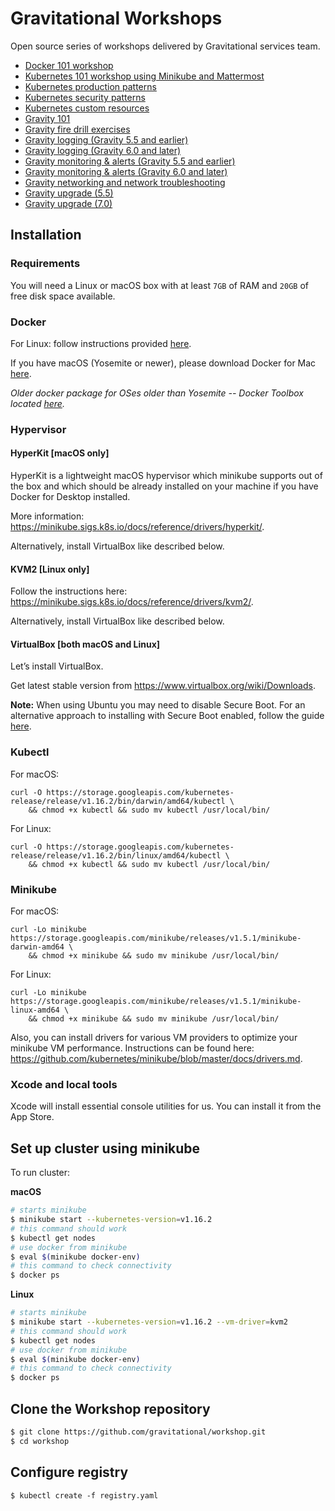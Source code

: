 # Gravitational Workshops

Open source series of workshops delivered by Gravitational services team.

* [Docker 101 workshop](docker.md)
* [Kubernetes 101 workshop using Minikube and Mattermost](k8s101.md)
* [Kubernetes production patterns](k8sprod.md)
* [Kubernetes security patterns](k8ssecurity.md)
* [Kubernetes custom resources](crd/crd.md)
* [Gravity 101](gravity101.md)
* [Gravity fire drill exercises](firedrills.md)
* [Gravity logging (Gravity 5.5 and earlier)](logging-5.x.md)
* [Gravity logging (Gravity 6.0 and later)](logging-6.x.md)
* [Gravity monitoring & alerts (Gravity 5.5 and earlier)](monitoring-5.x.md)
* [Gravity monitoring & alerts (Gravity 6.0 and later)](monitoring-6.x.md)
* [Gravity networking and network troubleshooting](gravity_networking.md)
* [Gravity upgrade (5.5)](upgrade-5.x.md)
* [Gravity upgrade (7.0)](gravity_upgrade.md)

## Installation

### Requirements

You will need a Linux or macOS box with at least `7GB` of RAM and `20GB` of free disk space available.

### Docker

For Linux: follow instructions provided [here](https://docs.docker.com/engine/installation/linux/).

If you have macOS (Yosemite or newer), please download Docker for Mac [here](https://download.docker.com/mac/stable/Docker.dmg).

*Older docker package for OSes older than Yosemite -- Docker Toolbox located [here](https://www.docker.com/products/docker-toolbox).*

### Hypervisor

#### HyperKit [macOS only]

HyperKit is a lightweight macOS hypervisor which minikube supports out of the box and which should be
already installed on your machine if you have Docker for Desktop installed.

More information: https://minikube.sigs.k8s.io/docs/reference/drivers/hyperkit/.

Alternatively, install VirtualBox like described below.

#### KVM2 [Linux only]

Follow the instructions here: https://minikube.sigs.k8s.io/docs/reference/drivers/kvm2/.

Alternatively, install VirtualBox like described below.

#### VirtualBox [both macOS and Linux]

Let’s install VirtualBox.

Get latest stable version from https://www.virtualbox.org/wiki/Downloads.

**Note:** When using Ubuntu you may need to disable Secure Boot. For an alternative approach to installing with Secure Boot enabled,
follow the guide [here](https://torstenwalter.de/virtualbox/ubuntu/2019/06/13/install-virtualbox-ubuntu-secure-boot.html).

### Kubectl

For macOS:

    curl -O https://storage.googleapis.com/kubernetes-release/release/v1.16.2/bin/darwin/amd64/kubectl \
        && chmod +x kubectl && sudo mv kubectl /usr/local/bin/

For Linux:

    curl -O https://storage.googleapis.com/kubernetes-release/release/v1.16.2/bin/linux/amd64/kubectl \
        && chmod +x kubectl && sudo mv kubectl /usr/local/bin/

### Minikube

For macOS:

    curl -Lo minikube https://storage.googleapis.com/minikube/releases/v1.5.1/minikube-darwin-amd64 \
        && chmod +x minikube && sudo mv minikube /usr/local/bin/

For Linux:

    curl -Lo minikube https://storage.googleapis.com/minikube/releases/v1.5.1/minikube-linux-amd64 \
        && chmod +x minikube && sudo mv minikube /usr/local/bin/

Also, you can install drivers for various VM providers to optimize your minikube VM performance.
Instructions can be found here: https://github.com/kubernetes/minikube/blob/master/docs/drivers.md.

### Xcode and local tools

Xcode will install essential console utilities for us. You can install it from the App Store.

## Set up cluster using minikube

To run cluster:

**macOS**

```bash
# starts minikube
$ minikube start --kubernetes-version=v1.16.2
# this command should work
$ kubectl get nodes
# use docker from minikube
$ eval $(minikube docker-env)
# this command to check connectivity
$ docker ps
```

**Linux**

```bash
# starts minikube
$ minikube start --kubernetes-version=v1.16.2 --vm-driver=kvm2
# this command should work
$ kubectl get nodes
# use docker from minikube
$ eval $(minikube docker-env)
# this command to check connectivity
$ docker ps
```

## Clone the Workshop repository
```bash
$ git clone https://github.com/gravitational/workshop.git
$ cd workshop
```

## Configure registry

```
$ kubectl create -f registry.yaml
```
